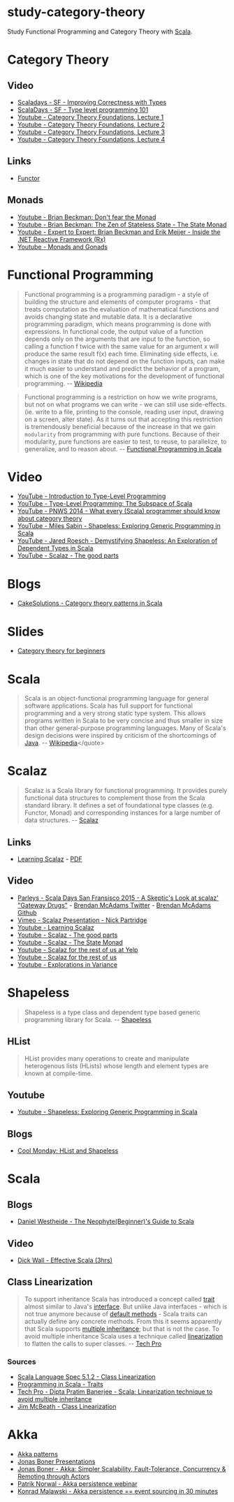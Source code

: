 # study-category-theory
Study Functional Programming and Category Theory with [Scala](http://www.scala-lang.org/).

# Category Theory

## Video
- [Scaladays - SF - Improving Correctness with Types](https://www.parleys.com/tutorial/improving-correctness-with-types)
- [ScalaDays - SF - Type level programming 101](https://www.parleys.com/tutorial/type-level-programming-scala-101)
- [Youtube - Category Theory Foundations, Lecture 1](https://www.youtube.com/watch?v=ZKmodCApZwk)
- [Youtube - Category Theory Foundations, Lecture 2](https://www.youtube.com/watch?v=TQYjekxqw-Q)
- [Youtube - Category Theory Foundations, Lecture 3](https://www.youtube.com/watch?v=BOynNljjbeg)
- [Youtube - Category Theory Foundations, Lecture 4](https://www.youtube.com/watch?v=8fZmdhLLgs4)

## Links
- [Functor](http://www.encyclopediaofmath.org/index.php/Functor)

## Monads
- [Youtube - Brian Beckman: Don't fear the Monad](https://www.youtube.com/watch?v=ZhuHCtR3xq8)
- [Youtube - Brian Beckman: The Zen of Stateless State - The State Monad](https://www.youtube.com/watch?v=XxzzJiXHOJs)
- [Youtube - Expert to Expert: Brian Beckman and Erik Meijer - Inside the .NET Reactive Framework (Rx)](https://www.youtube.com/watch?v=looJcaeboBY)
- [Youtube - Monads and Gonads](https://www.youtube.com/watch?v=b0EF0VTs9Dc)

# Functional Programming
> Functional programming is a programming paradigm - a style of building the structure and elements of computer programs - that treats computation as the evaluation of mathematical functions and avoids changing state and mutable data. It is a declarative programming paradigm, which means programming is done with expressions. In functional code, the output value of a function depends only on the arguments that are input to the function, so calling a function f twice with the same value for an argument x will produce the same result f(x) each time. Eliminating side effects, i.e. changes in state that do not depend on the function inputs, can make it much easier to understand and predict the behavior of a program, which is one of the key motivations for the development of functional programming.
-- <quote>[Wikipedia](http://en.wikipedia.org/wiki/Functional_programming)</quote>

> Functional programming is a restriction on how we write programs, but not on what programs we can write - we can still use side-effects. (ie. write to a file, printing to the console, reading user input, drawing on a screen, alter state). As it turns out that accepting this restriction is tremendously beneficial because of the increase in that we gain `modularity` from programming with pure functions. Because of their modularity, pure functions are easier to test, to reuse, to parallelize, to generalize, and to reason about. 
-- <quote>[Functional Programming in Scala](http://www.manning.com/bjarnason/)</quote>

# Video
- [YouTube - Introduction to Type-Level Programming](https://www.youtube.com/watch?v=WZOzxAP8NpI)
- [YouTube - Type-Level Programming: The Subspace of Scala](https://www.youtube.com/watch?v=MjzBPIvgB24)
- [YouTube - PNWS 2014 - What every (Scala) programmer should know about category theory](https://www.youtube.com/watch?v=W67LYX_1J_M)
- [YouTube - Miles Sabin - Shapeless: Exploring Generic Programming in Scala](https://www.youtube.com/watch?v=GDbNxL8bqkY)
- [YouTube - Jared Roesch - Demystifying Shapeless: An Exploration of Dependent Types in Scala](https://www.youtube.com/watch?v=VF-ISUiXIY0)
- [YouTube - Scalaz - The good parts](https://www.youtube.com/watch?v=jPdHQZnF56A)

# Blogs
- [CakeSolutions - Category theory patterns in Scala](http://www.cakesolutions.net/teamblogs/category-theory-patterns-in-scala)

# Slides
- [Category theory for beginners](http://www.slideshare.net/kenbot/category-theory-for-beginners)

# Scala
> Scala is an object-functional programming language for general software applications. Scala has full support for functional programming and a very strong static type system. This allows programs written in Scala to be very concise and thus smaller in size than other general-purpose programming languages. Many of Scala's design decisions were inspired by criticism of the shortcomings of [Java]().
-- <quote>[Wikipedia](http://en.wikipedia.org/wiki/Scala_(programming_language))</quote>

# Scalaz
> Scalaz is a Scala library for functional programming. It provides purely functional data structures to complement those from the Scala standard library. It defines a set of foundational type classes (e.g. Functor, Monad) and corresponding instances for a large number of data structures.
-- <quote>[Scalaz](https://github.com/scalaz/scalaz)</quote>

## Links
- [Learning Scalaz](http://eed3si9n.com/learning-scalaz/) -  [PDF](http://eed3si9n.com/learning-scalaz/learning-scalaz.pdf)

## Video
- [Parleys - Scala Days San Fransisco 2015 - A Skeptic's Look at scalaz' "Gateway Drugs"](https://www.parleys.com/tutorial/a-skeptics-look-scalaz-gateway-drugs) - [Brendan McAdams Twitter](https://twitter.com/rit) - [Brendan McAdams Github](https://github.com/bwmcadams)
- [Vimeo - Scalaz Presentation - Nick Partridge](https://vimeo.com/10482466)
- [Youtube - Learning Scalaz](https://www.youtube.com/watch?v=jyMIvcUxOJ0)
- [Youtube - Scalaz - The good parts](https://www.youtube.com/watch?v=jPdHQZnF56A)
- [Youtube - Scalaz - The State Monad](https://www.youtube.com/watch?v=Jg3Uv_YWJqI)
- [Youtube - Scalaz for the rest of us at Yelp](https://www.youtube.com/watch?v=kcfIH3GYXMI)
- [Youtube - Scalaz for the rest of us](https://www.youtube.com/watch?v=J3Mrwp_BzrI)
- [Youtube - Explorations in Variance](https://www.youtube.com/watch?v=VZWLRepyNvo)


# Shapeless
> Shapeless is a type class and dependent type based generic programming library for Scala.
-- <quote>[Shapeless](https://github.com/milessabin/shapeless)</quote>

## HList
> HList provides many operations to create and manipulate heterogenous lists (HLists) whose length and element types are known at compile-time.

## Youtube 
- [Youtube - Shapeless: Exploring Generic Programming in Scala](https://www.youtube.com/watch?v=GDbNxL8bqkY)

## Blogs
- [Cool Monday: HList and Shapeless](http://www.edofic.com/posts/2012-10-29-hlist-shapeless.html)

# Scala
## Blogs
- [Daniel Westheide - The Neophyte(Beginner)'s Guide to Scala](http://danielwestheide.com/scala/neophytes.html)

## Video
- [Dick Wall - Effective Scala (3hrs)](https://www.parleys.com/tutorial/effective-scala-2)

## Class Linearization
> To support inheritance Scala has introduced a concept called [trait](http://www.artima.com/pins1ed/traits.html) almost similar to Java's [interface](https://docs.oracle.com/javase/tutorial/java/IandI/createinterface.html). But unlike Java interfaces - which is not true anymore because of [default methods](https://docs.oracle.com/javase/tutorial/java/IandI/defaultmethods.html) - Scala traits can actually define any concrete methods. From this it seems apparently that Scala supports [multiple inheritance](http://en.wikipedia.org/wiki/Multiple_inheritance#The_diamond_problem); but that is not the case. To avoid multiple inheritance Scala uses a technique called [linearization](http://www.artima.com/pins1ed/traits.html#12.6) to flatten the calls to super classes. -- <quote>[Tech Pro](http://tech.pro/blog/2114/scala-linearization-technique-to-avoid-multiple-inheritance)</quote>
 
### Sources
- [Scala Language Spec 5.1.2 - Class Linearization](http://www.scala-lang.org/files/archive/spec/2.11/05-classes-and-objects.html#class-linearization)
- [Programming in Scala - Traits](http://www.artima.com/pins1ed/traits.html)
- [Tech Pro - Dipta Pratim Banerjee - Scala: Linearization technique to avoid multiple inheritance](http://tech.pro/blog/2114/scala-linearization-technique-to-avoid-multiple-inheritance)
- [Jim McBeath - Class Linearization](http://jim-mcbeath.blogspot.nl/2009/08/scala-class-linearization.html)

# Akka
- [Akka patterns](http://www.slideshare.net/romantimushev/akka-patterns)
- [Jonas Boner Presentations](http://www.slideshare.net/jboner?utm_campaign=profiletracking&utm_medium=sssite&utm_source=ssslideview)
- [Jonas Boner - Akka: Simpler Scalability, Fault-Tolerance, Concurrency & Remoting through Actors](http://www.slideshare.net/jboner/akka-simpler-scalability-faulttolerance-concurrency-remoting-through-actors)
- [Patrik Norwal - Akka persistence webinar](http://www.slideshare.net/patriknw/akka-persistence-webinar)
- [Konrad Malawski - Akka persistence == event sourcing in 30 minutes](http://www.slideshare.net/ktoso/akka-persistence-event-sourcing-in-30-minutes)
